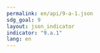 ```yaml
---
permalink: en/api/9-a-1.json
sdg_goal: 9
layout: json_indicator
indicator: "9.a.1"
lang: en
---
```

